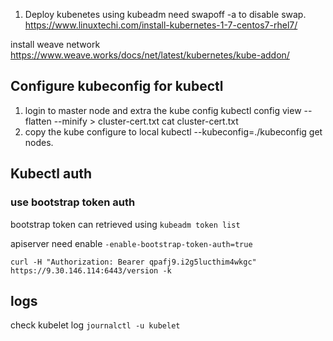 1. Deploy kubenetes using kubeadm
  need swapoff -a to disable swap. 
  https://www.linuxtechi.com/install-kubernetes-1-7-centos7-rhel7/
  
  install weave network https://www.weave.works/docs/net/latest/kubernetes/kube-addon/


## Configure kubeconfig for kubectl 
  1. login to master node and extra the kube config 
  kubectl config view --flatten --minify > cluster-cert.txt
cat cluster-cert.txt
  2. copy the kube configure to local
   kubectl --kubeconfig=./kubeconfig get nodes.


## Kubectl auth

### use bootstrap token auth

bootstrap token can retrieved using `kubeadm token list`

apiserver need enable `-enable-bootstrap-token-auth=true`
```
curl -H "Authorization: Bearer qpafj9.i2g5lucthim4wkgc" https://9.30.146.114:6443/version -k
```


## logs

check kubelet log
`journalctl -u kubelet`
